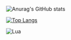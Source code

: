 ![Anurag's GitHub stats](https://github-readme-stats.vercel.app/api?username=ArielZ123&show_icons=true&theme=merko)

[![Top Langs](https://github-readme-stats.vercel.app/api/top-langs/?username=ArielZ123&langs_count=8)](https://github.com/anuraghazra/github-readme-stats)

![Lua](https://img.shields.io/badge/lua-%232C2D72.svg?style=for-the-badge&logo=lua&logoColor=white)
